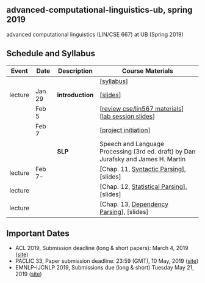 ## advanced-computational-linguistics-ub, spring 2019

advanced computational linguistics (LIN/CSE 667) at UB (Spring 2019)

## Schedule and Syllabus 
|Event	| Date |	Description	 |Course Materials |
| ------ | ------ | ------ | ------  |
| |  |  | [[syllabus](https://www.overleaf.com/read/rvdpzhybtygh)]|
|lecture | Jan 29 | **introduction** | [[slides](https://www.overleaf.com/read/yrrgrydpryhx)]|
| | Feb 5 |  | [[review cse/lin567 materials](https://buffalo.box.com/s/mmr1wjqy3te5fbg8c4q0r9gyymrhxj0n)] [[lab session slides](https://www.overleaf.com/read/kdczdgxzvydz)]|
| | Feb 7 |  | [[project initiation](https://www.overleaf.com/read/qvtwjnxttgqj)]|
| |  | **SLP** | Speech and Language Processing (3rd ed. draft) by Dan Jurafsky and James H. Martin |
|lecture | Feb 7- | | [Chap. 11, [Syntactic Parsing](https://web.stanford.edu/~jurafsky/slp3/11.pdf)], [slides] |
|lecture | | | [Chap. 12, [Statistical Parsing](https://web.stanford.edu/~jurafsky/slp3/12.pdf)], [slides] |
|lecture | | | [Chap. 13, [Dependency Parsing](https://web.stanford.edu/~jurafsky/slp3/13.pdf)], [slides] |

## Important Dates
* ACL 2019, Submission deadline (long & short papers): March 4, 2019 ([site](http://www.acl2019.org))
* PACLIC 33, Paper submission deadline: 23:59 (GMT), 10 May, 2019 ([site](https://jaslli.org/paclic33/))
* EMNLP-IJCNLP 2019, Submissions due (long & short)	Tuesday	May 21, 2019 ([site](https://www.emnlp-ijcnlp2019.org))


